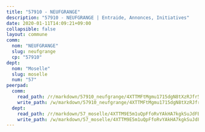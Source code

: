 ```yaml
---
title: "57910 - NEUFGRANGE"
description: "57910 - NEUFGRANGE | Entraide, Annonces, Initiatives"
date: 2020-01-11T14:09:21+09:00
collapsible: false
layout: commune
comm:
  nom: "NEUFGRANGE"
  slug: neufgrange
  cp: "57910"
dept:
  nom: "Moselle"
  slug: moselle
  num: "57"
peerpad:
  comm:
    read_path: /r/markdown/57910_neufgrange/4XTTMFtMgmu1715dgN8tXzRJfr5j64ZG9pRWVUYEFjR2LpW32
    write_path: /w/markdown/57910_neufgrange/4XTTMFtMgmu1715dgN8tXzRJfr5j64ZG9pRWVUYEFjR2LpW32-K3TgUSTieN1heSWg7rJojE2ibJoyQXPRQ5bc98MuZQws2pBgkJK7kWT13w7B6tZ6GVGi7XbV2xP64289c7SxWtQJJqGY1d7ixFP17WNik3MBEDUeyVg9gStHHsbiUBWnKCBJ2Qw2
  dept:
    read_path: /r/markdown/57_moselle/4XTTM9E5m1uQpFfoRvYAkHA7kgkSuJdFBSCmoLnZ6YvxmqAKj
    write_path: /w/markdown/57_moselle/4XTTM9E5m1uQpFfoRvYAkHA7kgkSuJdFBSCmoLnZ6YvxmqAKj-K3TgTxpsRhjGfb3pJqDaX4rYTLkyLoK3BLA4awBfhTSCoyNhResrhhmfsEF8aKnccedt5XoBzWeRYfKxQxNKv71ETcpGharLRE7rdgTKY3uSaW3Du2dz8v23YEY268mfYmweTFnR
---
```


